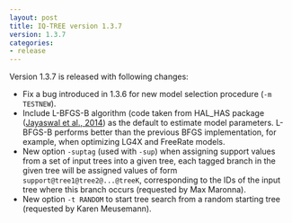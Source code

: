 ```yaml
---
layout: post
title: IQ-TREE version 1.3.7
version: 1.3.7
categories: 
- release
---
```


Version 1.3.7 is released with following changes:

* Fix a bug introduced in 1.3.6 for new model selection procedure (`-m TESTNEW`).
* Include L-BFGS-B algorithm (code taken from HAL_HAS package ([Jayaswal et al., 2014]) as the default to estimate model parameters. L-BFGS-B performs better than the previous BFGS implementation, for example, when optimizing LG4X and FreeRate models.
* New option `-suptag` (used with `-sup`) when assigning support values from a set of input trees into a given tree, each tagged branch in the given tree will be assigned values of form `support@tree1@tree2@...@treeK`, corresponding to the IDs of the input tree where this branch occurs (requested by Max Maronna).
* New option `-t RANDOM` to start tree search from a random starting tree (requested by Karen Meusemann).

[Jayaswal et al., 2014]: http://dx.doi.org/10.1093/sysbio/syu036

